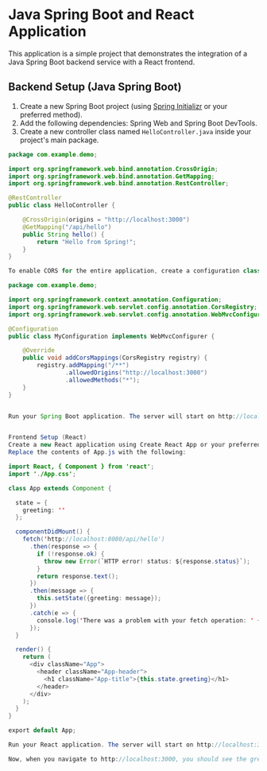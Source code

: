 # Java Spring Boot and React Application

This application is a simple project that demonstrates the integration of a Java Spring Boot backend service with a React frontend.

## Backend Setup (Java Spring Boot)

1. Create a new Spring Boot project (using [Spring Initializr](https://start.spring.io/) or your preferred method).
2. Add the following dependencies: Spring Web and Spring Boot DevTools.
3. Create a new controller class named `HelloController.java` inside your project's main package.

```java
package com.example.demo;

import org.springframework.web.bind.annotation.CrossOrigin;
import org.springframework.web.bind.annotation.GetMapping;
import org.springframework.web.bind.annotation.RestController;

@RestController
public class HelloController {

    @CrossOrigin(origins = "http://localhost:3000")
    @GetMapping("/api/hello")
    public String hello() {
        return "Hello from Spring!";
    }
}

To enable CORS for the entire application, create a configuration class named MyConfiguration.java in your project's main package.

package com.example.demo;

import org.springframework.context.annotation.Configuration;
import org.springframework.web.servlet.config.annotation.CorsRegistry;
import org.springframework.web.servlet.config.annotation.WebMvcConfigurer;

@Configuration
public class MyConfiguration implements WebMvcConfigurer {

    @Override
    public void addCorsMappings(CorsRegistry registry) {
        registry.addMapping("/**")
                .allowedOrigins("http://localhost:3000")
                .allowedMethods("*");
    }
}


Run your Spring Boot application. The server will start on http://localhost:8080.


Frontend Setup (React)
Create a new React application using Create React App or your preferred method.
Replace the contents of App.js with the following:

import React, { Component } from 'react';
import './App.css';

class App extends Component {

  state = {
    greeting: ''
  };

  componentDidMount() {
    fetch('http://localhost:8080/api/hello')
      .then(response => {
        if (!response.ok) {
          throw new Error(`HTTP error! status: ${response.status}`);
        }
        return response.text();
      })
      .then(message => {
        this.setState({greeting: message});
      })
      .catch(e => {
        console.log('There was a problem with your fetch operation: ' + e.message);
      });
  }

  render() {
    return (
      <div className="App">
        <header className="App-header">
          <h1 className="App-title">{this.state.greeting}</h1>
        </header>
      </div>
    );
  }
}

export default App;

Run your React application. The server will start on http://localhost:3000.

Now, when you navigate to http://localhost:3000, you should see the greeting message from the Spring Boot application displayed on the page.